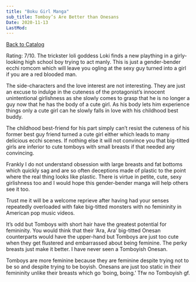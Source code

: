 ```yaml
---
title: "Boku Girl Manga"
sub_title: Tomboy’s Are Better than Onesans
Date: 2020-11-13
LastMod:
---
```


[Back to Catalog](https://otaking.xyz/index.html)

Rating: 7/10. The trickster loli goddess Loki finds a new plaything in a girly-looking high school boy trying to act manly. This is just a gender-bender ecchi romcom which will leave you ogling at the sexy guy turned into a girl if you are a red blooded man.

The side-characters and the love interest are not interesting. They are just an excuse to indulge in the cuteness of the protagonist’s innocent unintentional girlishness as she slowly comes to grasp that he is no longer a guy now that he has the body of a cute girl. As his body lets him experience things only a cute girl can he slowly falls in love with his childhood best buddy.

The childhood best-friend for his part simply can’t resist the cuteness of his former best guy friend turned a cute girl either which leads to many delicious ecchi scenes. If nothing else it will not convince you that big-titted girls are inferior to cute tomboys with small breasts if that needed any convincing.

Frankly I do not understand obsession with large breasts and fat bottoms which quickly sag and are so often deceptions made of plastic to the point where the real thing looks like plastic. There is virtue in petite, cute, sexy girlishness too and I would hope this gender-bender manga will help others see it too.

Trust me it will be a welcome reprieve after having had your senses repeatedly overloaded with fake big-titted monsters with no femininity in American pop music videos.

It’s odd but Tomboys with short hair have the greatest potential for femininity. You would think that their ‘Ara, Ara’ big-titted Onesan counterparts would have the upper-hand but Tomboys are just too cute when they get flustered and embarrassed about being feminine. The perky breasts just make it better. I have never seen a Tomboyish Onesan.

Tomboys are more feminine because they are feminine despite trying not to be so and despite trying to be boyish. Onesans are just too static in their femininity unlike their breasts which go ‘boing, boing.’ Tfw no Tomboyish gf.
